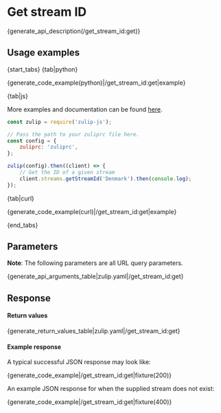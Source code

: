 # Get stream ID

{generate_api_description(/get_stream_id:get)}

## Usage examples

{start_tabs}
{tab|python}

{generate_code_example(python)|/get_stream_id:get|example}

{tab|js}

More examples and documentation can be found [here](https://github.com/zulip/zulip-js).
```js
const zulip = require('zulip-js');

// Pass the path to your zuliprc file here.
const config = {
    zuliprc: 'zuliprc',
};

zulip(config).then((client) => {
    // Get the ID of a given stream
    client.streams.getStreamId('Denmark').then(console.log);
});
```

{tab|curl}

{generate_code_example(curl)|/get_stream_id:get|example}

{end_tabs}

## Parameters

**Note**: The following parameters are all URL query parameters.

{generate_api_arguments_table|zulip.yaml|/get_stream_id:get}

## Response

#### Return values

{generate_return_values_table|zulip.yaml|/get_stream_id:get}

#### Example response

A typical successful JSON response may look like:

{generate_code_example|/get_stream_id:get|fixture(200)}

An example JSON response for when the supplied stream does not exist:

{generate_code_example|/get_stream_id:get|fixture(400)}
